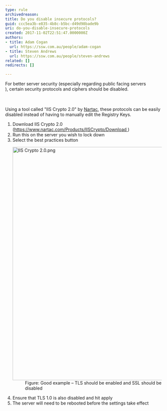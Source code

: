 ```yaml
---
type: rule
archivedreason: 
title: Do you disable insecure protocols?
guid: ccc5ea3b-e835-4b8c-b5bc-d49d98bade9b
uri: do-you-disable-insecure-protocols
created: 2017-11-02T22:51:47.0000000Z
authors:
- title: Adam Cogan
  url: https://ssw.com.au/people/adam-cogan
- title: Steven Andrews
  url: https://ssw.com.au/people/steven-andrews
related: []
redirects: []

---
```



<div>​For better server security (especially regarding&#160;public facing servers​),&#160;certain security protocols and ciphers should be disabled.<br></div>
<br><excerpt class='endintro'></excerpt><br>
<p>Using a tool called &quot;IIS Crypto 2.0&quot; by 
   <a href="https&#58;//www.nartac.com/Products/IISCrypto">Nartac</a>, these protocols can be easily disabled instead of having to manually edit the Registry Keys.<br></p><ol><li>Download IIS Crypto 2.0 (<a href="https&#58;//www.nartac.com/Products/IISCrypto/Download">https&#58;//www.nartac.com/Products/IISCrypto/Download </a>)<br></li><li>Run this on the server you wish to lock down<br></li><li>Select the best practices button 
      <dl class="goodImage"><dt>
            <img src="/PublishingImages/IIS%20Crypto%202.0.png" alt="IIS Crypto 2.0.png" style="width&#58;750px;" />
         </dt><dd> Figure&#58; Good example – TLS should be enabled and SSL should be disabled </dd></dl></li><li>Ensure that TLS 1.0 is also disabled and hit apply 
      <br></li><li>The server will need to be rebooted before the settings take effect​<br></li></ol>


